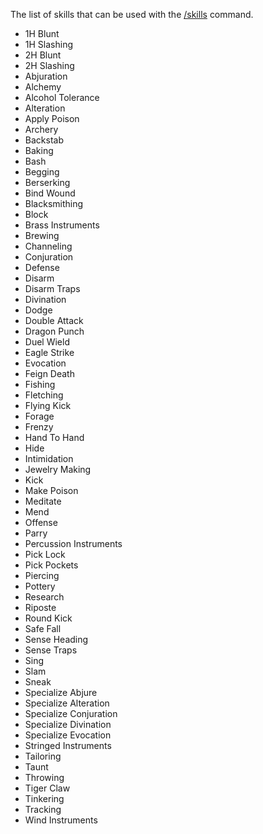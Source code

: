 The list of skills that can be used with the [/skills](../commands/skills.md) command.

-   1H Blunt
-   1H Slashing
-   2H Blunt
-   2H Slashing
-   Abjuration
-   Alchemy
-   Alcohol Tolerance
-   Alteration
-   Apply Poison
-   Archery
-   Backstab
-   Baking
-   Bash
-   Begging
-   Berserking
-   Bind Wound
-   Blacksmithing
-   Block
-   Brass Instruments
-   Brewing
-   Channeling
-   Conjuration
-   Defense
-   Disarm
-   Disarm Traps
-   Divination
-   Dodge
-   Double Attack
-   Dragon Punch
-   Duel Wield
-   Eagle Strike
-   Evocation
-   Feign Death
-   Fishing
-   Fletching
-   Flying Kick
-   Forage
-   Frenzy
-   Hand To Hand
-   Hide
-   Intimidation
-   Jewelry Making
-   Kick
-   Make Poison
-   Meditate
-   Mend
-   Offense
-   Parry
-   Percussion Instruments
-   Pick Lock
-   Pick Pockets
-   Piercing
-   Pottery
-   Research
-   Riposte
-   Round Kick
-   Safe Fall
-   Sense Heading
-   Sense Traps
-   Sing
-   Slam
-   Sneak
-   Specialize Abjure
-   Specialize Alteration
-   Specialize Conjuration
-   Specialize Divination
-   Specialize Evocation
-   Stringed Instruments
-   Tailoring
-   Taunt
-   Throwing
-   Tiger Claw
-   Tinkering
-   Tracking
-   Wind Instruments


